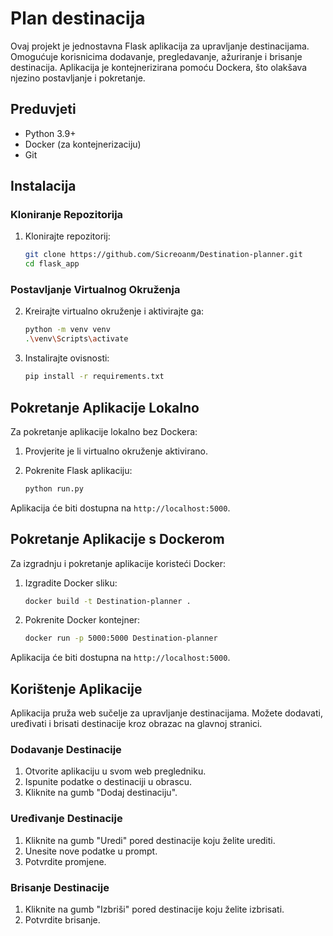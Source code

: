 # Plan destinacija

Ovaj projekt je jednostavna Flask aplikacija za upravljanje destinacijama. Omogućuje korisnicima dodavanje, pregledavanje, ažuriranje i brisanje destinacija. Aplikacija je kontejnerizirana pomoću Dockera, što olakšava njezino postavljanje i pokretanje.



## Preduvjeti

- Python 3.9+
- Docker (za kontejnerizaciju)
- Git

## Instalacija

### Kloniranje Repozitorija

1. Klonirajte repozitorij:

    ```sh
    git clone https://github.com/Sicreoanm/Destination-planner.git
    cd flask_app
    ```

### Postavljanje Virtualnog Okruženja

2. Kreirajte virtualno okruženje i aktivirajte ga:

    ```sh
    python -m venv venv
    .\venv\Scripts\activate
    ```

3. Instalirajte ovisnosti:

    ```sh
    pip install -r requirements.txt
    ```

## Pokretanje Aplikacije Lokalno

Za pokretanje aplikacije lokalno bez Dockera:

1. Provjerite je li virtualno okruženje aktivirano.

2. Pokrenite Flask aplikaciju:

    ```sh
    python run.py
    ```

Aplikacija će biti dostupna na `http://localhost:5000`.

## Pokretanje Aplikacije s Dockerom

Za izgradnju i pokretanje aplikacije koristeći Docker:

1. Izgradite Docker sliku:

    ```sh
    docker build -t Destination-planner .
    ```

2. Pokrenite Docker kontejner:

    ```sh
    docker run -p 5000:5000 Destination-planner
    ```

Aplikacija će biti dostupna na `http://localhost:5000`.

## Korištenje Aplikacije

Aplikacija pruža web sučelje za upravljanje destinacijama. Možete dodavati, uređivati i brisati destinacije kroz obrazac na glavnoj stranici.

### Dodavanje Destinacije

1. Otvorite aplikaciju u svom web pregledniku.
2. Ispunite podatke o destinaciji u obrascu.
3. Kliknite na gumb "Dodaj destinaciju".

### Uređivanje Destinacije

1. Kliknite na gumb "Uredi" pored destinacije koju želite urediti.
2. Unesite nove podatke u prompt.
3. Potvrdite promjene.

### Brisanje Destinacije

1. Kliknite na gumb "Izbriši" pored destinacije koju želite izbrisati.
2. Potvrdite brisanje.
